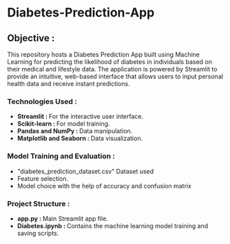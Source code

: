 # Diabetes-Prediction-App
<h2>Objective :  </h2>
This repository hosts a Diabetes Prediction App built using Machine Learning for predicting the likelihood of diabetes in individuals based on their medical and lifestyle data. The application is powered by Streamlit to provide an intuitive, web-based interface that allows users to input personal health data and receive instant predictions.
<h3>Technologies Used : </h3>
<ul>
  <li><strong>Streamlit : </strong> For the interactive user interface.</li>
  <li><strong>Scikit-learn : </strong> For model training.</li>
  <li><strong>Pandas and NumPy : </strong> Data manipulation.</li>
  <li><strong>Matplotlib and Seaborn : </strong>  Data visualization.</li>
</ul>
<h3>Model Training and Evaluation : </h3>
<ul>
  <li>"diabetes_prediction_dataset.csv" Dataset used </li>
  <li>Feature selection.</li>
  <li>Model choice with the help of accuracy and confusion matrix</li>
</ul>
<h3>Project Structure : </h3>
<ul>
  <li><strong>app.py : </strong>Main Streamlit app file.</li>
  <li><strong>Diabetes.ipynb : </strong> Contains the machine learning model training and saving scripts.</li>
</ul>
